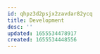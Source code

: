 ```yaml
---
id: qhpz3d2psjx2zavdar82ycq
title: Development
desc: ''
updated: 1655534478917
created: 1655534448556
---
```


